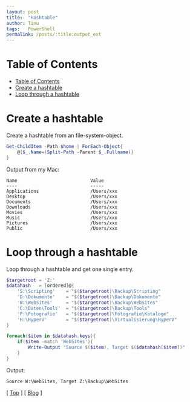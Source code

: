 ```yaml
---
layout: post
title:  "Hashtable"
author: Tinu
tags:   PowerShell
permalink: /posts/:title:output_ext
---
```


# Table of Contents

- [Table of Contents](#table-of-contents)
- [Create a hashtable](#create-a-hashtable)
- [Loop through a hashtable](#loop-through-a-hashtable)

# Create a hashtable

Create a hashtable from an file-system-object.

````powershell
Get-ChildItem -Path $home | ForEach-Object{
    @{$_.Name=(Split-Path -Parent $_.Fullname)}
}
````

Output from my Mac:

````text
Name                           Value
----                           -----
Applications                   /Users/xxx
Desktop                        /Users/xxx
Documents                      /Users/xxx
Downloads                      /Users/xxx
Movies                         /Users/xxx
Music                          /Users/xxx
Pictures                       /Users/xxx
Public                         /Users/xxx
````

# Loop through a hashtable

Loop through a hashtable and get one single entry.

````powershell
$targetroot = 'Z:'
$datahash   = [ordered]@{
    'S:\Scripting'    = "$($targetroot)\Backup\Scripting"
    'D:\Dokumente'    = "$($targetroot)\Backup\Dokumente"
    'W:\WebSites'     = "$($targetroot)\Backup\WebSites"
    'C:\Daten\Tools'  = "$($targetroot)\Backup\Tools"
    'F:\Fotografie'   = "$($targetroot)\Fotografie\Kataloge"
    'H:\HyperV'       = "$($targetroot)\Virtualisierung\HyperV"
}
````

````powershell
foreach($item in $datahash.keys){
    if($item -match 'WebSites'){
        Write-Output "Source $($item), Target $($datahash[$item])"
    }
}
````

Output:

````text
Source W:\WebSites, Target Z:\Backup\WebSites
````

[ [Top](#table-of-contents) ] [ [Blog](../devops.html) ]